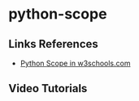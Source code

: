 # python-scope


## Links References

- [Python Scope in w3schools.com](https://www.w3schools.com/python/python_scope.asp)

## Video Tutorials

